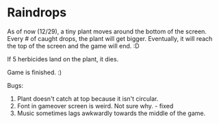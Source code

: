Raindrops
=========


As of now (12/29), a tiny plant moves around the bottom of the screen. Every # of caught drops, the plant will get bigger. Eventually, it will reach the top of the screen and the game will end. :D

If 5 herbicides land on the plant, it dies.

Game is finished. :)

Bugs:
1. Plant doesn't catch at top because it isn't circular.
2. Font in gameover screen is weird. Not sure why.  -  fixed
3. Music sometimes lags awkwardly towards the middle of the game.
